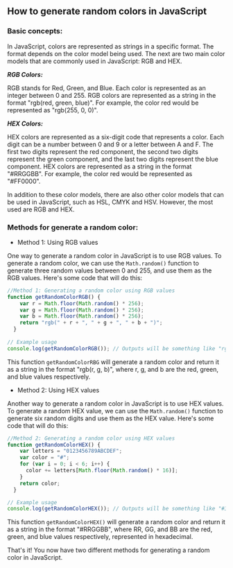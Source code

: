 ## How to generate random colors in JavaScript

### Basic concepts: 
In JavaScript, colors are represented as strings in a specific format. The format depends on 
the color model being used. The next are two main color models that are commonly used in 
JavaScript: RGB and HEX.

<b><i>RGB Colors:</b></i>

RGB stands for Red, Green, and Blue. Each color is represented as an integer between 0 and 255.
RGB colors are represented as a string in the format "rgb(red, green, blue)". For example, the 
color red would be represented as "rgb(255, 0, 0)".

<b><i> HEX Colors:</b></i>

HEX colors are represented as a six-digit code that represents a color. Each digit can be a 
number between 0 and 9 or a letter between A and F. The first two digits represent the red component,
the second two digits represent the green component, and the last two digits represent the blue component.
HEX colors are represented as a string in the format "#RRGGBB". For example, the color red would be 
represented as "#FF0000".

In addition to these color models, there are also other color models that can be used in JavaScript,
such as HSL, CMYK and HSV. However, the most used are RGB and HEX. 

### Methods for generate a random color: 

- Method 1: Using RGB values

One way to generate a random color in JavaScript is to use RGB values. To generate a random color, 
we can use the ```Math.random()``` function to generate three random values between 0 and 255, and use them 
as the RGB values. Here's some code that will do this:

```javascript
//Method 1: Generating a random color using RGB values
function getRandomColorRGB() {
    var r = Math.floor(Math.random() * 256);
    var g = Math.floor(Math.random() * 256);
    var b = Math.floor(Math.random() * 256);
    return "rgb(" + r + ", " + g + ", " + b + ")";
  }
  
// Example usage
console.log(getRandomColorRGB()); // Outputs will be something like "rgb(245, 54, 216)"
```

This function ```getRandomColorRBG``` will generate a random color and return it as a string in the 
format "rgb(r, g, b)", where r, g, and b are the red, green, and blue values
respectively.

- Method 2: Using HEX values

Another way to generate a random color in JavaScript is to use HEX values. 
To generate a random HEX value, we can use the ```Math.random()``` function to generate 
six random digits and use them as the HEX value. Here's some code that will do this:

```javascript
//Method 2: Generating a random color using HEX values
function getRandomColorHEX() {
    var letters = "0123456789ABCDEF";
    var color = "#";
    for (var i = 0; i < 6; i++) {
      color += letters[Math.floor(Math.random() * 16)];
    }
    return color;
  }

// Example usage
console.log(getRandomColorHEX()); // Outputs will be something like "#3A7BCD"
```

This function ```getRandomColorHEX()``` will generate a random color and return it as a string in the 
format "#RRGGBB", where RR, GG, and BB are the red, green, and blue values 
respectively, represented in hexadecimal.

That's it! You now have two different methods for generating a random color in 
JavaScript.
